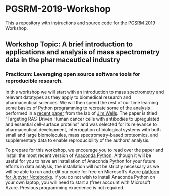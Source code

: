 # PGSRM-2019-Workshop
This a repository with instructions and source code for the [PGSRM 2019](https://sites.google.com/wisc.edu/pgsrm-2019/home) Workshop.

## Workshop Topic: A brief introduction to applications and analysis of mass spectrometry data in the pharmaceutical industry

### Practicum: Leveraging open source software tools for reproducible research. 

In this workshop we will start with an introduction to mass spectrometry and relevant datatypes as they apply to biomedical research and pharmaceutical sciences. We will then spend the rest of our time learning some basics of Python programming to recreate some of the analysis performed in a [recent paper](https://elifesciences.org/articles/31098) from the lab of [Jim Wells](https://pharm.ucsf.edu/wells). The paper is titled “Targeting RAS-Driven Human cancer cells with antibodies to upregulated and essential cell-surface proteins” and was selected for its relevance to pharmaceutical development, interrogation of biological systems with both small and large biomolecules, mass spectrometry-based proteomics, and supplementary data to enable reproducibility of the authors’ analysis. 

To prepare for this workshop, we encourage you to read over the paper and install the most recent version of [Anaconda Python](https://www.anaconda.com/distribution/). Although it will be useful for you to have an installation of Anaconda Python for your future efforts in data analysis, the installation will not be strictly necessary as we will be able to run and edit our code for free on Microsoft’s Azure [platform for Jupyter Notebooks](https://notebooks.azure.com). If you do not wish to install Anaconda Python on your own laptop, you will need to start a (free) account with Microsoft Azure. Previous programming experience is not required.

